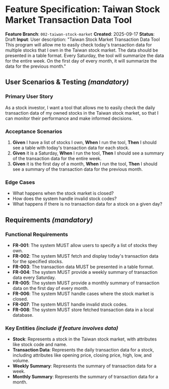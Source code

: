 # Feature Specification: Taiwan Stock Market Transaction Data Tool

**Feature Branch**: `002-taiwan-stock-market`
**Created**: 2025-09-17
**Status**: Draft
**Input**: User description: "Taiwan Stock Market Transaction Data Tool This program will allow me to easily check today's transaction data for multiple stocks that I own in the Taiwan stock market. The data should be presented in a table format. Every Saturday, the tool will summarize the data for the entire week. On the first day of every month, it will summarize the data for the previous month."

## User Scenarios & Testing *(mandatory)*

### Primary User Story
As a stock investor, I want a tool that allows me to easily check the daily transaction data of my owned stocks in the Taiwan stock market, so that I can monitor their performance and make informed decisions.

### Acceptance Scenarios
1.  **Given** I have a list of stocks I own, **When** I run the tool, **Then** I should see a table with today's transaction data for each stock.
2.  **Given** it is a Saturday, **When** I run the tool, **Then** I should see a summary of the transaction data for the entire week.
3.  **Given** it is the first day of a month, **When** I run the tool, **Then** I should see a summary of the transaction data for the previous month.

### Edge Cases
- What happens when the stock market is closed?
- How does the system handle invalid stock codes?
- What happens if there is no transaction data for a stock on a given day?

## Requirements *(mandatory)*

### Functional Requirements
- **FR-001**: The system MUST allow users to specify a list of stocks they own.
- **FR-002**: The system MUST fetch and display today's transaction data for the specified stocks.
- **FR-003**: The transaction data MUST be presented in a table format.
- **FR-004**: The system MUST provide a weekly summary of transaction data every Saturday.
- **FR-005**: The system MUST provide a monthly summary of transaction data on the first day of every month.
- **FR-006**: The system MUST handle cases where the stock market is closed.
- **FR-007**: The system MUST handle invalid stock codes.
- **FR-008**: The system MUST store fetched transaction data in a local database.

### Key Entities *(include if feature involves data)*
- **Stock**: Represents a stock in the Taiwan stock market, with attributes like stock code and name.
- **Transaction Data**: Represents the daily transaction data for a stock, including attributes like opening price, closing price, high, low, and volume.
- **Weekly Summary**: Represents the summary of transaction data for a week.
- **Monthly Summary**: Represents the summary of transaction data for a month.
